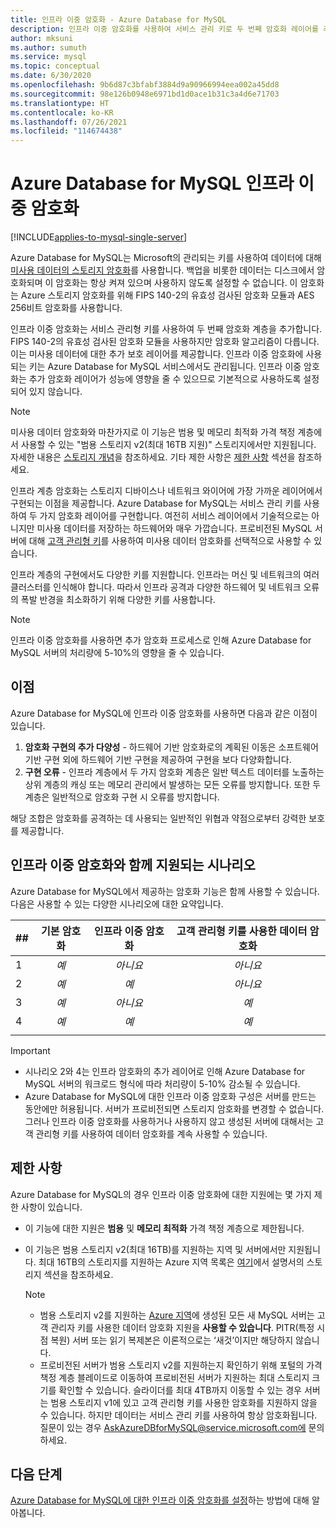 ```yaml
---
title: 인프라 이중 암호화 - Azure Database for MySQL
description: 인프라 이중 암호화를 사용하여 서비스 관리 키로 두 번째 암호화 레이어를 추가하는 방법에 대해 알아봅니다.
author: mksuni
ms.author: sumuth
ms.service: mysql
ms.topic: conceptual
ms.date: 6/30/2020
ms.openlocfilehash: 9b6d87c3bfabf3884d9a90966994eea002a45dd8
ms.sourcegitcommit: 98e126b0948e6971bd1d0ace1b31c3a4d6e71703
ms.translationtype: HT
ms.contentlocale: ko-KR
ms.lasthandoff: 07/26/2021
ms.locfileid: "114674438"
---
```

# <a name="azure-database-for-mysql-infrastructure-double-encryption"></a>Azure Database for MySQL 인프라 이중 암호화

[!INCLUDE[applies-to-mysql-single-server](includes/applies-to-mysql-single-server.md)]

Azure Database for MySQL는 Microsoft의 관리되는 키를 사용하여 데이터에 대해 [미사용 데이터의 스토리지 암호화](concepts-security.md#at-rest)를 사용합니다. 백업을 비롯한 데이터는 디스크에서 암호화되며 이 암호화는 항상 켜져 있으며 사용하지 않도록 설정할 수 없습니다. 이 암호화는 Azure 스토리지 암호화를 위해 FIPS 140-2의 유효성 검사된 암호화 모듈과 AES 256비트 암호화를 사용합니다.

인프라 이중 암호화는 서비스 관리형 키를 사용하여 두 번째 암호화 계층을 추가합니다. FIPS 140-2의 유효성 검사된 암호화 모듈을 사용하지만 암호화 알고리즘이 다릅니다. 이는 미사용 데이터에 대한 추가 보호 레이어를 제공합니다. 인프라 이중 암호화에 사용되는 키는 Azure Database for MySQL 서비스에서도 관리됩니다. 인프라 이중 암호화는 추가 암호화 레이어가 성능에 영향을 줄 수 있으므로 기본적으로 사용하도록 설정되어 있지 않습니다.

> [!NOTE]
> 미사용 데이터 암호화와 마찬가지로 이 기능은 범용 및 메모리 최적화 가격 책정 계층에서 사용할 수 있는 "범용 스토리지 v2(최대 16TB 지원)" 스토리지에서만 지원됩니다. 자세한 내용은 [스토리지 개념](concepts-pricing-tiers.md#storage)을 참조하세요. 기타 제한 사항은 [제한 사항](concepts-infrastructure-double-encryption.md#limitations) 섹션을 참조하세요.

인프라 계층 암호화는 스토리지 디바이스나 네트워크 와이어에 가장 가까운 레이어에서 구현되는 이점을 제공합니다. Azure Database for MySQL는 서비스 관리 키를 사용하여 두 가지 암호화 레이어를 구현합니다. 여전히 서비스 레이어에서 기술적으로는 아니지만 미사용 데이터를 저장하는 하드웨어와 매우 가깝습니다. 프로비전된 MySQL 서버에 대해 [고객 관리형 키](concepts-data-encryption-mysql.md)를 사용하여 미사용 데이터 암호화를 선택적으로 사용할 수 있습니다. 

인프라 계층의 구현에서도 다양한 키를 지원합니다. 인프라는 머신 및 네트워크의 여러 클러스터를 인식해야 합니다. 따라서 인프라 공격과 다양한 하드웨어 및 네트워크 오류의 폭발 반경을 최소화하기 위해 다양한 키를 사용합니다. 

> [!NOTE]
> 인프라 이중 암호화를 사용하면 추가 암호화 프로세스로 인해 Azure Database for MySQL 서버의 처리량에 5-10%의 영향을 줄 수 있습니다.

## <a name="benefits"></a>이점

Azure Database for MySQL에 인프라 이중 암호화를 사용하면 다음과 같은 이점이 있습니다.

1. **암호화 구현의 추가 다양성** - 하드웨어 기반 암호화로의 계획된 이동은 소프트웨어 기반 구현 외에 하드웨어 기반 구현을 제공하여 구현을 보다 다양화합니다.
2. **구현 오류** - 인프라 계층에서 두 가지 암호화 계층은 일반 텍스트 데이터를 노출하는 상위 계층의 캐싱 또는 메모리 관리에서 발생하는 모든 오류를 방지합니다. 또한 두 계층은 일반적으로 암호화 구현 시 오류를 방지합니다.

해당 조합은 암호화를 공격하는 데 사용되는 일반적인 위협과 약점으로부터 강력한 보호를 제공합니다.

## <a name="supported-scenarios-with-infrastructure-double-encryption"></a>인프라 이중 암호화와 함께 지원되는 시나리오

Azure Database for MySQL에서 제공하는 암호화 기능은 함께 사용할 수 있습니다. 다음은 사용할 수 있는 다양한 시나리오에 대한 요약입니다.

|  ##   | 기본 암호화 | 인프라 이중 암호화 | 고객 관리형 키를 사용한 데이터 암호화  |
|:------|:------------------:|:--------------------------------:|:--------------------------------------------:|
| 1     | *예*              | *아니요*                             | *아니요*                                         |
| 2     | *예*              | *예*                            | *아니요*                                         |
| 3     | *예*              | *아니요*                             | *예*                                        |
| 4     | *예*              | *예*                            | *예*                                        |
|       |                    |                                  |                                              |

> [!Important]
> - 시나리오 2와 4는 인프라 암호화의 추가 레이어로 인해 Azure Database for MySQL 서버의 워크로드 형식에 따라 처리량이 5-10% 감소될 수 있습니다.
> - Azure Database for MySQL에 대한 인프라 이중 암호화 구성은 서버를 만드는 동안에만 허용됩니다. 서버가 프로비전되면 스토리지 암호화를 변경할 수 없습니다. 그러나 인프라 이중 암호화를 사용하거나 사용하지 않고 생성된 서버에 대해서는 고객 관리형 키를 사용하여 데이터 암호화를 계속 사용할 수 있습니다.

## <a name="limitations"></a>제한 사항

Azure Database for MySQL의 경우 인프라 이중 암호화에 대한 지원에는 몇 가지 제한 사항이 있습니다.

* 이 기능에 대한 지원은 **범용** 및 **메모리 최적화** 가격 책정 계층으로 제한됩니다.
* 이 기능은 범용 스토리지 v2(최대 16TB)를 지원하는 지역 및 서버에서만 지원됩니다. 최대 16TB의 스토리지를 지원하는 Azure 지역 목록은 [여기](concepts-pricing-tiers.md#storage)에서 설명서의 스토리지 섹션을 참조하세요.

    > [!NOTE]
    > - 범용 스토리지 v2를 지원하는 [Azure 지역](concepts-pricing-tiers.md#storage)에 생성된 모든 새 MySQL 서버는 고객 관리자 키를 사용한 데이터 암호화 지원을 **사용할 수 있습니다**. PITR(특정 시점 복원) 서버 또는 읽기 복제본은 이론적으로는 ‘새것’이지만 해당하지 않습니다.
    > - 프로비전된 서버가 범용 스토리지 v2를 지원하는지 확인하기 위해 포털의 가격 책정 계층 블레이드로 이동하여 프로비전된 서버가 지원하는 최대 스토리지 크기를 확인할 수 있습니다. 슬라이더를 최대 4TB까지 이동할 수 있는 경우 서버는 범용 스토리지 v1에 있고 고객 관리형 키를 사용한 암호화를 지원하지 않을 수 있습니다. 하지만 데이터는 서비스 관리 키를 사용하여 항상 암호화됩니다. 질문이 있는 경우 AskAzureDBforMySQL@service.microsoft.com에 문의하세요.



## <a name="next-steps"></a>다음 단계

[Azure Database for MySQL에 대한 인프라 이중 암호화를 설정](howto-double-encryption.md)하는 방법에 대해 알아봅니다.
